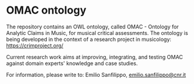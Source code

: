 # OMAC ontology
The repository contains an OWL ontology, called OMAC - Ontology for Analytic Claims in Music, for musical critical assessments.
The ontology is being developed in the context of a research project in musicology: https://crimproject.org/

Current research work aims at improving, integrating, and testing OMAC against domain experts' knowledge and case studies.

For information, please write to:
Emilio Sanfilippo, emilio.sanfilippo@cnr.it